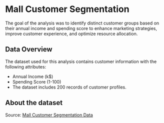 # Mall Customer Segmentation 
The goal of the analysis was to identify distinct customer groups based on their annual income and spending score to enhance marketing strategies, improve customer experience, and optimize resource allocation. 

## Data Overview
The dataset used for this analysis contains customer information with the following attributes:

- Annual Income (k$)
- Spending Score (1-100)
- The dataset includes 200 records of customer profiles.

## About the dataset
Source: [Mall Customer Segmentation Data](https://www.kaggle.com/datasets/vjchoudhary7/customer-segmentation-tutorial-in-python)
